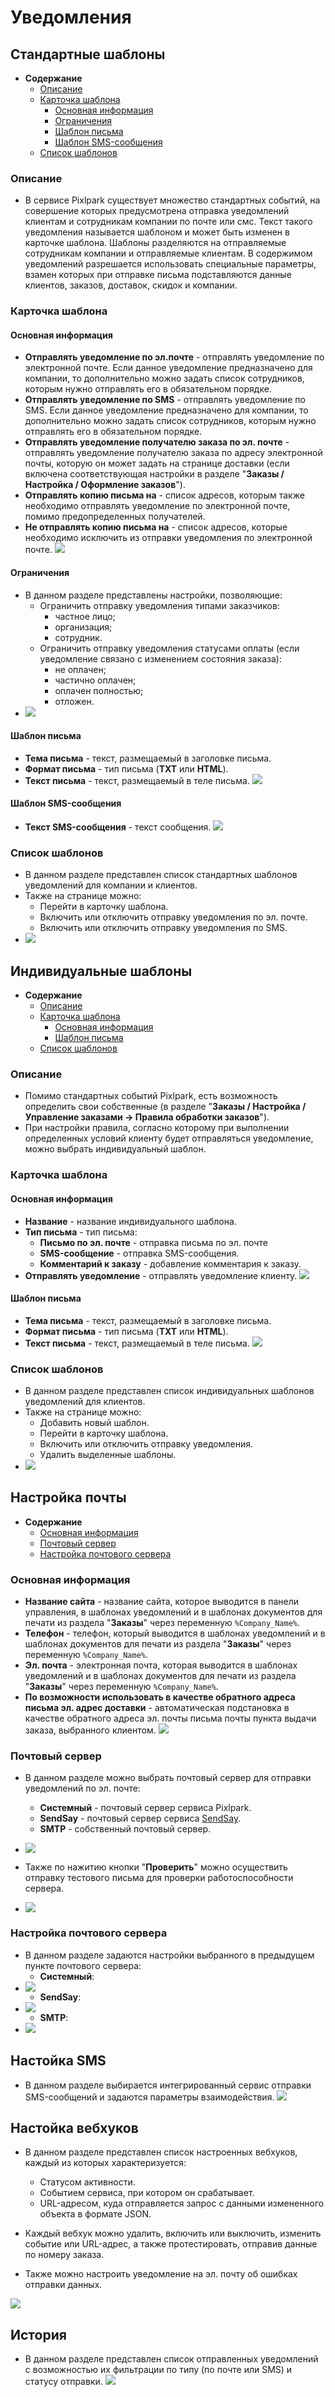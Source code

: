 # Уведомления

## Стандартные шаблоны
* __Содержание__
    + [Описание](/marketing/notifications?id=Описание)
    + [Карточка шаблона](/marketing/notifications?id=Карточка-шаблона)
        + [Основная информация](/marketing/notifications?id=Основная-информация)
        + [Ограничения](/marketing/notifications?id=Ограничения)
        + [Шаблон письма](/marketing/notifications?id=Шаблон-письма)
        + [Шаблон SMS-сообщения](/marketing/notifications?id=Шаблон-SMS-сообщения)
    + [Список шаблонов](/marketing/notifications?id=Список-шаблонов)

### Описание
* В сервисе Pixlpark существует множество стандартных событий, на совершение которых предусмотрена отправка уведомлений клиентам и сотрудникам компании по почте или смс. Текст такого уведомления называется шаблоном и может быть изменен в карточке шаблона. Шаблоны разделяются на отправляемые сотрудникам компании и отправляемые клиентам. В содержимом уведомлений разрешается использовать специальные параметры, взамен которых при отправке письма подставляются данные клиентов, заказов, доставок, скидок и компании.

### Карточка шаблона

#### Основная информация
* __Отправлять уведомление по эл.почте__ - отправлять уведомление по электронной почте. Если данное уведомление предназначено для компании, то дополнительно можно задать список сотрудников, которым нужно отправлять его в обязательном порядке.
* __Отправлять уведомление по SMS__ - отправлять уведомление по SMS. Если данное уведомление предназначено для компании, то дополнительно можно задать список сотрудников, которым нужно отправлять его в обязательном порядке.
* __Отправлять уведомление получателю заказа по эл. почте__ - отправлять уведомление получателю заказа по адресу электронной почты, которую он может задать на странице доставки (если включена соответствующая настройки в разделе "__Заказы / Настройка / Оформление заказов__").
* __Отправлять копию письма на__ - список адресов, которым также необходимо отправлять уведомление по электронной почте, помимо предопределенных получателей.
* __Не отправлять копию письма на__ - список адресов, которые необходимо исключить из отправки уведомления по электронной почте.
![](../_media/marketing/notifications-standard-general.png)

#### Ограничения
* В данном разделе представлены настройки, позволяющие:
    + Ограничить отправку уведомления типами заказчиков: 
        - частное лицо;
        - организация;
        - сотрудник.
    + Ограничить отправку уведомления статусами оплаты (если уведомление связано с изменением состояния заказа): 
        - не оплачен;
        - частично оплачен;
        - оплачен полностью;
        - отложен.
* ![](../_media/marketing/marketing33.png )

#### Шаблон письма
* __Тема письма__ - текст, размещаемый в заголовке письма.
* __Формат письма__ - тип письма (__TXT__ или __HTML__).
* __Текст письма__ - текст, размещаемый в теле письма.
![](../_media/marketing/marketing34.png)

#### Шаблон SMS-сообщения
* __Текст SMS-сообщения__ - текст сообщения.
![](../_media/marketing/marketing35.png)

### Список шаблонов
* В данном разделе представлен список стандартных шаблонов уведомлений для компании и клиентов.
* Также на странице можно:
    + Перейти в карточку шаблона.
    + Включить или отключить отправку уведомления по эл. почте.
    + Включить или отключить отправку уведомления по SMS.
* ![](../_media/marketing/notifications-standard-list.png)

## Индивидуальные шаблоны
* __Содержание__
    + [Описание](/marketing/notifications?id=Описание-1)
    + [Карточка шаблона](/marketing/notifications?id=Карточка-шаблона-1)
        + [Основная информация](/marketing/notifications?id=Основная-информация-1)
        + [Шаблон письма](/marketing/notifications?id=Шаблон-письма-1)
    + [Список шаблонов](/marketing/notifications?id=Список-стандартных-шаблонов-1)

### Описание
* Помимо стандартных событий Pixlpark, есть возможность определить свои собственные (в разделе "__Заказы / Настройка / Управление заказами &rarr; Правила обработки заказов__").
* При настройки правила, согласно которому при выполнении определенных условий клиенту будет отправляться уведомление, можно выбрать индивидуальный шаблон.

### Карточка шаблона

#### Основная информация
* __Название__ - название индивидуального шаблона.
* __Тип письма__ - тип письма:
    + __Письмо по эл. почте__ - отправка письма по эл. почте
    + __SMS-сообщение__ - отправка SMS-сообщения.
    + __Комментарий к заказу__ - добавление комментария к заказу.
* __Отправлять уведомление__ - отправлять уведомление клиенту.
![](../_media/marketing/notifications-custom-general.png)

#### Шаблон письма
* __Тема письма__ - текст, размещаемый в заголовке письма.
* __Формат письма__ - тип письма (__TXT__ или __HTML__).
* __Текст письма__ - текст, размещаемый в теле письма.
![](../_media/marketing/marketing37.png)

### Список шаблонов
* В данном разделе представлен список индивидуальных шаблонов уведомлений для клиентов.
* Также на странице можно:
    + Добавить новый шаблон.
    + Перейти в карточку шаблона.
    + Включить или отключить отправку уведомления.
    + Удалить выделенные шаблоны.
* ![](../_media/marketing/notifications-custom-list.png)

## Настройка почты
* __Содержание__
    + [Основная информация](/marketing/notifications?id=Основная-информация-2)
    + [Почтовый сервер](/marketing/notifications?id=Почтовый-сервер)
    + [Настройка почтового сервера](/marketing/notifications?id=Настройка-почтового-сервера)

### Основная информация
* __Название сайта__ - название сайта, которое выводится в панели управления, в шаблонах уведомлений и в шаблонах документов для печати из раздела "__Заказы__" через переменную `%Company_Name%`.
* __Телефон__ - телефон, который выводится в шаблонах уведомлений и в шаблонах документов для печати из раздела "__Заказы__" через переменную `%Company_Name%`.
* __Эл. почта__ - электронная почта, которая выводится в шаблонах уведомлений и в шаблонах документов для печати из раздела "__Заказы__" через переменную `%Company_Name%`.
* __По возможности использовать в качестве обратного адреса письма эл. адрес доставки__ - автоматическая подстановка в качестве обратного адреса эл. почты письма почты пункта выдачи заказа, выбранного клиентом.
![](../_media/marketing/notifications-email-general.png)

### Почтовый сервер
* В данном разделе можно выбрать почтовый сервер для отправки уведомлений по эл. почте:
    + __Системный__ - почтовый сервер сервиса Pixlpark.
    + __SendSay__ - почтовый сервер сервиса [SendSay](https://sendsay.ru/).
    + __SMTP__ - собственный почтовый сервер.
* ![](../_media/marketing/notifications-email-server.png)

* Также по нажитию кнопки "__Проверить__" можно осуществить отправку тестового письма для проверки работоспособности сервера.
* ![](../_media/marketing/notifications-email-server-test.png)

### Настройка почтового сервера
* В данном разделе задаются настройки выбранного в предыдущем пункте почтового сервера:
    + __Системный__:
* ![](../_media/marketing/notifications-email-settings1.png)
    + __SendSay__:
* ![](../_media/marketing/notifications-email-settings2.png)
    + __SMTP__:
* ![](../_media/marketing/notifications-email-settings3.png)


## Настойка SMS
* В данном разделе выбирается интегрированный сервис отправки SMS-сообщений и задаются параметры взаимодействия.
![](../_media/marketing/notifications-sms.png)

## Настойка вебхуков
* В данном разделе представлен список настроенных вебхуков, каждый из которых характеризуется:
    + Статусом активности.
    + Событием сервиса, при котором он срабатывает.
    + URL-адресом, куда отправляется запрос с данными измененного объекта в формате JSON.

* Каждый вебхук можно удалить, включить или выключить, изменить событие или URL-адрес, а также протестировать, отправив данные по номеру заказа.
* Также можно настроить уведомление на эл. почту об ошибках отправки данных.

![](../_media/marketing/notifications-webhooks.png)

## История
* В данном разделе представлен список отправленных уведомлений с возможностью их фильтрации по типу (по почте или SMS) и статусу отправки.
![](../_media/marketing/notifications-history.png)